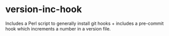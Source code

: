 # version-inc-hook
Includes a Perl script to generally install git hooks + includes a pre-commit hook which increments a number in a version file.
